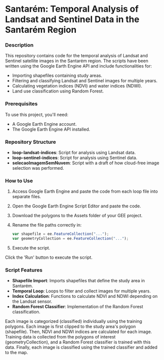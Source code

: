 # Santarém: Temporal Analysis of Landsat and Sentinel Data in the Santarém Region

### Description

This repository contains code for the temporal analysis of Landsat and Sentinel satellite images in the Santarém region. The scripts have been written using the Google Earth Engine API and include functionalities for:

- Importing shapefiles containing study areas.
- Filtering and classifying Landsat and Sentinel images for multiple years.
- Calculating vegetation indices (NDVI) and water indices (NDWI).
- Land use classification using Random Forest.

### Prerequisites

To use this project, you'll need:

- A Google Earth Engine account.
- The Google Earth Engine API installed.

### Repository Structure

- **loop-landsat-indices**: Script for analysis using Landsat data.
- **loop-sentinel-indices**: Script for analysis using Sentinel data.
- **selecaoImagemSemNuvem**: Script with a draft of how cloud-free image selection was performed.

### How to Use

1. Access Google Earth Engine and paste the code from each loop file into separate files.
2. Open the Google Earth Engine Script Editor and paste the code.
3. Download the polygons to the Assets folder of your GEE project.
4. Rename the file paths correctly in:

   ```javascript
   var shapefile = ee.FeatureCollection("...");
   var geometryCollection = ee.FeatureCollection("...");
   ```

5. Execute the script.

Click the 'Run' button to execute the script.

### Script Features

- **Shapefile Import**: Imports shapefiles that define the study area in Santarém.
- **Temporal Loop**: Loops to filter and collect images for multiple years.
- **Index Calculation**: Functions to calculate NDVI and NDWI depending on the Landsat sensor.
- **Random Forest Classifier**: Implementation of the Random Forest classification.

Each image is categorized (classified) individually using the training polygons. Each image is first clipped to the study area's polygon (shapefile). Then, NDVI and NDWI indices are calculated for each image. Training data is collected from the polygons of interest (geometryCollection), and a Random Forest classifier is trained with this data. Finally, each image is classified using the trained classifier and added to the map.
